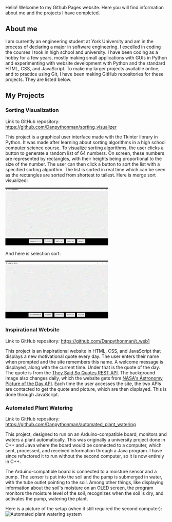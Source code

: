 Hello! Welcome to my Github Pages website. Here you will find information about me and the projects I have completed.

## About me
I am currently an engineering student at York University and am in the process of declaring a major in software engineering.
I excelled in coding the courses I took in high school and university.
I have been coding as a hobby for a few years, mostly making small applications with GUIs in Python and experimenting with website development with Python and the standard HTML, CSS, and JavaScript.
To make my larger projects available online, and to practice using Git, I have been making GitHub repositories for these projects.
They are listed below.

## My Projects

### Sorting Visualization
Link to GitHub repository: <https://github.com/Danpythonman/sorting_visualizer>

This project is a graphical user interface made with the Tkinter library in Python.
It was made after learning about sorting algorithms in a high school computer science course.
To visualize sorting algorithms, the user clicks a button to generate a random list of 64 numbers.
On screen, these numbers are represented by rectangles, with their heights being proportional to the size of the number.
The user can then click a button to sort the list with a specified sorting algorithm.
The list is sorted in real time which can be seen as the rectangles are sorted from shortest to tallest.
Here is merge sort visualized:

![Merge sort visualized by sorting rectangles of differnt heights](images\merge_sort_visualization.gif)

And here is selection sort:

![Selection sort visualized by sorting rectangles of differnt heights](images\selection_sort_visualization.gif)


### Inspirational Website
Link to GitHub repository: <https://github.com/Danpythonman/t_web1>

This project is an inspirational website in HTML, CSS, and JavaScript that displays a new motivational quote every day.
The user enters their name when prompted and the site remembers this name.
A welcome message is displayed, along with the current time.
Under that is the quote of the day.
The quote is from the [They Said So Quotes REST API](https://quotes.rest/).
The background image also changes daily, which the website gets from [NASA's Astronomy Picture of the Day API](https://api.nasa.gov/).
Each time the user accesses the site, the two APIs are contacted to get the quote and picture, which are then displayed.
This is done through JavaScript.

### Automated Plant Watering
Link to GitHub repository: <https://github.com/Danpythonman/automated_plant_watering>

This project, designed to run on an Arduino-compatible board, monitors and waters a plant automatically.
This was originally a university project done in C++ and Java where the board would be connected to a computer, which sent, processed, and received information through a Java program.
I have since refactored it to run without the second computer, so it is now entirely in C++.

The Arduino-compatible board is connected to a moisture sensor and a pump.
The sensor is put into the soil and the pump is submerged in water, with the tube outlet pointing to the soil.
Among other things, like displaying information about the soil's moisture on an OLED screen, the program monitors the moisture level of the soil, recognizes when the soil is dry, and activates the pump, watering the plant.

Here is a picture of the setup (when it still required the second computer):
![Automated plant watering system](images\automated_plant_watering_system.jpg)

